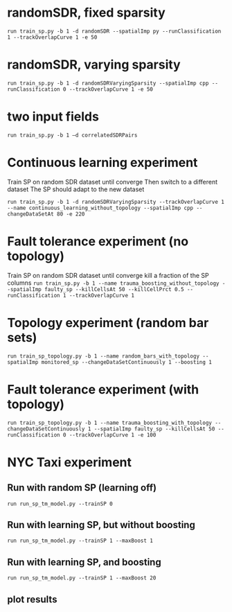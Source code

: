 # randomSDR, fixed sparsity
`run train_sp.py -b 1 -d randomSDR --spatialImp py --runClassification 1 --trackOverlapCurve 1 -e 50`

# randomSDR, varying sparsity
`run train_sp.py -b 1 -d randomSDRVaryingSparsity --spatialImp cpp --runClassification 0 --trackOverlapCurve 1 -e 50`

# two input fields
`run train_sp.py -b 1 –d correlatedSDRPairs`
 
# Continuous learning experiment
Train SP on random SDR dataset until converge
Then switch to a different dataset
The SP should adapt to the new dataset

`run train_sp.py -b 1 -d randomSDRVaryingSparsity --trackOverlapCurve 1 --name continuous_learning_without_topology --spatialImp cpp --changeDataSetAt 80 -e 220` 

# Fault tolerance experiment (no topology)
Train SP on random SDR dataset until converge
kill a fraction of the SP columns
`run train_sp.py -b 1 --name trauma_boosting_without_topology --spatialImp faulty_sp --killCellsAt 50 --killCellPrct 0.5 --runClassification 1 --trackOverlapCurve 1`

# Topology experiment (random bar sets)
`run train_sp_topology.py -b 1 --name random_bars_with_topology --spatialImp monitored_sp --changeDataSetContinuously 1 --boosting 1`

# Fault tolerance experiment (with topology)
`run train_sp_topology.py -b 1 --name trauma_boosting_with_topology --changeDataSetContinuously 1 --spatialImp faulty_sp --killCellsAt 50 --runClassification 0 --trackOverlapCurve 1 -e 100`

# NYC Taxi experiment
## Run with random SP (learning off)
`run run_sp_tm_model.py --trainSP 0`
## Run with learning SP, but without boosting
`run run_sp_tm_model.py --trainSP 1 --maxBoost 1`
## Run with learning SP, and boosting
`run run_sp_tm_model.py --trainSP 1 --maxBoost 20`
## plot results